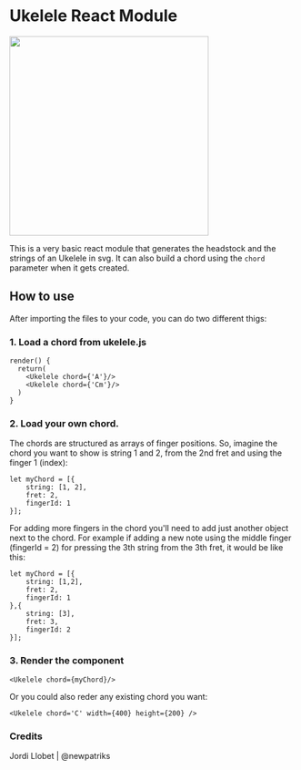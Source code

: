 # Ukelele React Module


<img src="http://jllobet.me/wp-content/uploads/2020/05/react-ukelele.gif" width="350px" />

This is a very basic react module that generates the headstock and the strings of an Ukelele in svg. It can also build a chord using the `chord` parameter when it gets created.

## How to use

After importing the files to your code, you can do two different thigs:

### 1. Load a chord from ukelele.js

```
render() {
  return(
    <Ukelele chord={'A'}/>
    <Ukelele chord={'Cm'}/>
  )
}
```

### 2. Load your own chord.

The chords are structured as arrays of finger positions. So, imagine the chord you want to show is string 1 and 2, from the 2nd fret and using the finger 1 (index):

```
let myChord = [{
    string: [1, 2],
    fret: 2,
    fingerId: 1
}];
```

For adding more fingers in the chord you'll need to add just another object next to the chord. For example if adding a new note using the middle finger (fingerId = 2) for pressing the 3th string from the 3th fret, it would be like this:

```
let myChord = [{
    string: [1,2],
    fret: 2,
    fingerId: 1
},{
    string: [3],
    fret: 3,
    fingerId: 2
}];
```

### 3. Render the component

```
<Ukelele chord={myChord}/>
```

Or you could also reder any existing chord you want: 
```
<Ukelele chord='C' width={400} height={200} />
```

### Credits

Jordi Llobet | @newpatriks
